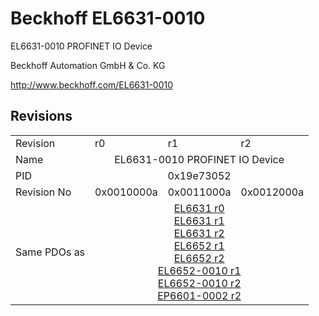 # Beckhoff EL6631-0010

EL6631-0010 PROFINET IO Device

Beckhoff Automation GmbH & Co. KG

http://www.beckhoff.com/EL6631-0010

## Revisions
<table>
<tr >
<td>Revision</td>
<td><div class="foo">r0</div></td>
<td><div class="foo">r1</div></td>
<td><div class="foo">r2</div></td>
</tr>
<tr >
<td>Name</td>
<td colspan=3 align="center"><div class="foo">EL6631-0010 PROFINET IO Device</div></td>
</tr>
<tr >
<td>PID</td>
<td colspan=3 align="center"><div class="foo">0x19e73052</div></td>
</tr>
<tr >
<td>Revision No</td>
<td><div class="foo">0x0010000a</div></td>
<td><div class="foo">0x0011000a</div></td>
<td><div class="foo">0x0012000a</div></td>
</tr>
<tr >
<td>Same PDOs as</td>
<td colspan=3 align="center"><div class="foo"><a href="EL6631">EL6631 r0</a><br/><a href="EL6631">EL6631 r1</a><br/><a href="EL6631">EL6631 r2</a><br/><a href="EL6652">EL6652 r1</a><br/><a href="EL6652">EL6652 r2</a><br/><a href="EL6652-0010">EL6652-0010 r1</a><br/><a href="EL6652-0010">EL6652-0010 r2</a><br/><a href="EP6601-0002">EP6601-0002 r2</a></div></td>
</tr>
</table>
